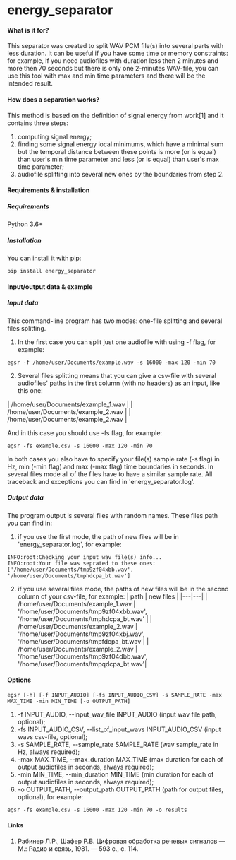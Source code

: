 # energy_separator

#### What is it for?

This separator was created to split WAV PCM file(s) into several parts with less duration. It can be useful if you have some time or memory constraints: for example, if you need audiofiles with duration less then 2 minutes and more then 70 seconds but there is only one 2-minutes WAV-file, you can use this tool with max and min time parameters and there will be the intended result.

#### How does a separation works?

This method is based on the definition of signal energy from work[1] and it contains three steps:
1. computing signal energy;
2. finding some signal energy local minimums, which have a minimal sum but the temporal distance between these points is more (or is equal) than user's min time parameter and less (or is equal) than user's max time parameter;
3. audiofile splitting into several new ones by the boundaries from step 2.

#### Requirements & installation

##### Requirements

Python 3.6+

##### Installation

You can install it with pip:
```
pip install energy_separator
```

#### Input/output data & example

##### Input data

This command-line program has two modes: one-file splitting and several files splitting. 

1. In the first case you can split just one audiofile with using -f flag, for example:
```
egsr -f /home/user/Documents/example.wav -s 16000 -max 120 -min 70
```
2. Several files splitting means that you can give a csv-file with several audiofiles' paths in the first column (with no headers) as an input, like this one:

| /home/user/Documents/example_1.wav |
| /home/user/Documents/example_2.wav |
| /home/user/Documents/example_2.wav |

And in this case you should use -fs flag, for example:
```
egsr -fs example.csv -s 16000 -max 120 -min 70
```
In both cases you also have to specify your file(s) sample rate (-s flag) in Hz, min (-min flag) and max (-max flag) time boundaries in seconds. In several files mode all of the files have to have a similar sample rate. All traceback and exceptions you can find in 'energy_separator.log'.

##### Output data

The program output is several files with random names. These files path you can find in:

1. if you use the first mode, the path of new files will be in 'energy_separator.log', for example:
```
INFO:root:Checking your input wav file(s) info...
INFO:root:Your file was seprated to these ones:['/home/user/Documents/tmp9zf04xbb.wav', '/home/user/Documents/tmphdcpa_bt.wav']
```
2. if you use several files mode, the paths of new files will be in the second column of your csv-file, for example:
| path | new files |
|---|---|
| /home/user/Documents/example_1.wav | '/home/user/Documents/tmp9zf04xbb.wav', '/home/user/Documents/tmphdcpa_bt.wav' |
| /home/user/Documents/example_2.wav | '/home/user/Documents/tmp9zf04xbj.wav', '/home/user/Documents/tmpfdcpa_bt.wav'|
| /home/user/Documents/example_2.wav | '/home/user/Documents/tmp9zf04dbb.wav', '/home/user/Documents/tmpqdcpa_bt.wav'|

#### Options
```
egsr [-h] [-f INPUT_AUDIO] [-fs INPUT_AUDIO_CSV] -s SAMPLE_RATE -max MAX_TIME -min MIN_TIME [-o OUTPUT_PATH]
```
1. -f INPUT_AUDIO, --input_wav_file INPUT_AUDIO (input wav file path, optional);
2. -fs INPUT_AUDIO_CSV, --list_of_input_wavs INPUT_AUDIO_CSV (input wavs csv-file, optional);
3. -s SAMPLE_RATE, --sample_rate SAMPLE_RATE (wav sample_rate in Hz, always required);
4. -max MAX_TIME, --max_duration MAX_TIME (max duration for each of output audiofiles in seconds, always required);
5. -min MIN_TIME, --min_duration MIN_TIME (min duration for each of output audiofiles in seconds, always required);
6. -o OUTPUT_PATH, --output_path OUTPUT_PATH (path for output files, optional), for example:
```
egsr -fs example.csv -s 16000 -max 120 -min 70 -o results
```

#### Links
1. Рабинер Л.Р., Шафер Р.В. Цифровая обработка речевых сигналов — М.: Радио и связь, 1981. — 593 c., c. 114.
